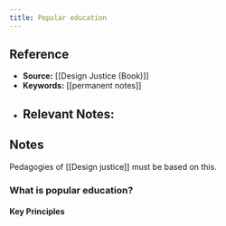 ```yaml
---
title: Popular education
---
```

## Reference
- **Source:** [[Design Justice (Book)]]
- **Keywords:** [[permanent notes]]
- **Relevant Notes:** 
	- 
## Notes
Pedagogies of [[Design justice]] must be based on this.
### What is popular education?
#### Key Principles
